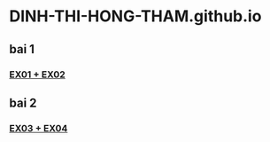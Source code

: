 # DINH-THI-HONG-THAM.github.io
## bai 1
### [EX01 + EX02](https://dinh-thi-hong-tham.github.io/dinhthihongtham.html)
## bai 2
### [EX03 + EX04](https://dinh-thi-hong-tham.github.io/dinhthihongtham2.html)
